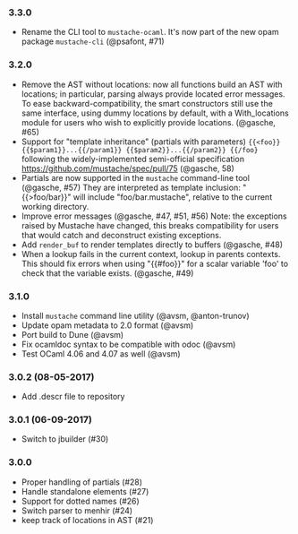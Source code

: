### 3.3.0
* Rename the CLI tool to `mustache-ocaml`. It's now part of the new opam
  package `mustache-cli` (@psafont, #71)

### 3.2.0

* Remove the AST without locations: now all functions build an AST with locations;
  in particular, parsing always provide located error messages.
  To ease backward-compatibility, the smart constructors still use the
  same interface, using dummy locations by default, with
  a With_locations module for users who wish to explicitly provide
  locations.
  (@gasche, #65)
* Support for "template inheritance" (partials with parameters)
  `{{<foo}} {{$param1}}...{{/param1}} {{$param2}}...{{/param2}} {{/foo}`
  following the widely-implemented semi-official specification
    https://github.com/mustache/spec/pull/75
  (@gasche, 58)
* Partials are now supported in the `mustache` command-line tool (@gasche, #57)
  They are interpreted as template inclusion: "{{>foo/bar}}" will include
  "foo/bar.mustache", relative to the current working directory.
* Improve error messages (@gasche, #47, #51, #56)
  Note: the exceptions raised by Mustache have changed, this breaks
  compatibility for users that would catch and deconstruct existing
  exceptions.
* Add `render_buf` to render templates directly to buffers (@gasche, #48)
* When a lookup fails in the current context, lookup in parents contexts.
  This should fix errors when using "{{#foo}}" for a scalar variable
  'foo' to check that the variable exists.
  (@gasche, #49)

### 3.1.0

* Install `mustache` command line utility (@avsm, @anton-trunov)
* Update opam metadata to 2.0 format (@avsm)
* Port build to Dune (@avsm)
* Fix ocamldoc syntax to be compatible with odoc (@avsm)
* Test OCaml 4.06 and 4.07 as well (@avsm)

### 3.0.2 (08-05-2017)

* Add .descr file to repository

### 3.0.1 (06-09-2017)

* Switch to jbuilder (#30)

### 3.0.0

* Proper handling of partials (#28)
* Handle standalone elements (#27)
* Support for dotted names (#26)
* Switch parser to menhir (#24)
* keep track of locations in AST (#21)
